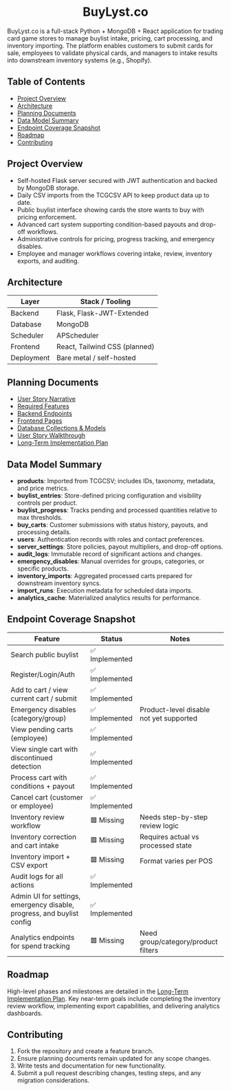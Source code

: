 <div align="center">

# BuyLyst.co

</div>

BuyLyst.co is a full-stack Python + MongoDB + React application for trading card game stores to manage buylist intake, pricing, cart processing, and inventory importing. The platform enables customers to submit cards for sale, employees to validate physical cards, and managers to intake results into downstream inventory systems (e.g., Shopify).

## Table of Contents
- [Project Overview](#project-overview)
- [Architecture](#architecture)
- [Planning Documents](#planning-documents)
- [Data Model Summary](#data-model-summary)
- [Endpoint Coverage Snapshot](#endpoint-coverage-snapshot)
- [Roadmap](#roadmap)
- [Contributing](#contributing)

## Project Overview
- Self-hosted Flask server secured with JWT authentication and backed by MongoDB storage.
- Daily CSV imports from the TCGCSV API to keep product data up to date.
- Public buylist interface showing cards the store wants to buy with pricing enforcement.
- Advanced cart system supporting condition-based payouts and drop-off workflows.
- Administrative controls for pricing, progress tracking, and emergency disables.
- Employee and manager workflows covering intake, review, inventory exports, and auditing.

## Architecture
| Layer       | Stack / Tooling              |
|-------------|------------------------------|
| Backend     | Flask, Flask-JWT-Extended    |
| Database    | MongoDB                      |
| Scheduler   | APScheduler                  |
| Frontend    | React, Tailwind CSS (planned) |
| Deployment  | Bare metal / self-hosted     |

## Planning Documents
- [User Story Narrative](docs/user_story_narrative.md)
- [Required Features](docs/required_features.md)
- [Backend Endpoints](docs/backend_endpoints.md)
- [Frontend Pages](docs/frontend_pages.md)
- [Database Collections & Models](docs/database_models.md)
- [User Story Walkthrough](docs/user_story_walkthrough.md)
- [Long-Term Implementation Plan](docs/implementation_plan.md)

## Data Model Summary
- **products**: Imported from TCGCSV; includes IDs, taxonomy, metadata, and price metrics.
- **buylist_entries**: Store-defined pricing configuration and visibility controls per product.
- **buylist_progress**: Tracks pending and processed quantities relative to max thresholds.
- **buy_carts**: Customer submissions with status history, payouts, and processing details.
- **users**: Authentication records with roles and contact preferences.
- **server_settings**: Store policies, payout multipliers, and drop-off options.
- **audit_logs**: Immutable record of significant actions and changes.
- **emergency_disables**: Manual overrides for groups, categories, or specific products.
- **inventory_imports**: Aggregated processed carts prepared for downstream inventory syncs.
- **import_runs**: Execution metadata for scheduled data imports.
- **analytics_cache**: Materialized analytics results for performance.

## Endpoint Coverage Snapshot
| Feature | Status | Notes |
|---------|--------|-------|
| Search public buylist | ✅ Implemented | |
| Register/Login/Auth | ✅ Implemented | |
| Add to cart / view current cart / submit | ✅ Implemented | |
| Emergency disables (category/group) | ✅ Implemented | Product-level disable not yet supported |
| View pending carts (employee) | ✅ Implemented | |
| View single cart with discontinued detection | ✅ Implemented | |
| Process cart with conditions + payout | ✅ Implemented | |
| Cancel cart (customer or employee) | ✅ Implemented | |
| Inventory review workflow | 🟥 Missing | Needs step-by-step review logic |
| Inventory correction and cart intake | 🟥 Missing | Requires actual vs processed state |
| Inventory import + CSV export | 🟥 Missing | Format varies per POS |
| Audit logs for all actions | ✅ Implemented | |
| Admin UI for settings, emergency disable, progress, and buylist config | ✅ Implemented | |
| Analytics endpoints for spend tracking | 🟥 Missing | Need group/category/product filters |

## Roadmap
High-level phases and milestones are detailed in the [Long-Term Implementation Plan](docs/implementation_plan.md). Key near-term goals include completing the inventory review workflow, implementing export capabilities, and delivering analytics dashboards.

## Contributing
1. Fork the repository and create a feature branch.
2. Ensure planning documents remain updated for any scope changes.
3. Write tests and documentation for new functionality.
4. Submit a pull request describing changes, testing steps, and any migration considerations.
